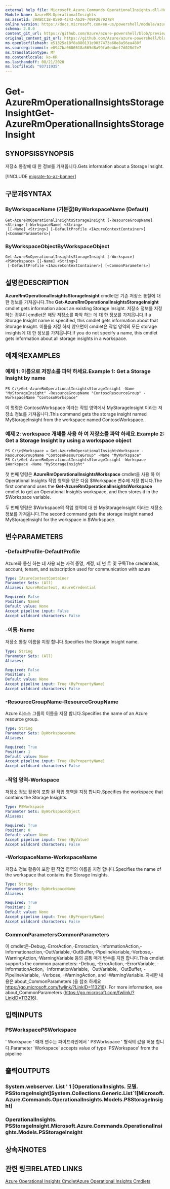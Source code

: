 ```yaml
---
external help file: Microsoft.Azure.Commands.OperationalInsights.dll-Help.xml
Module Name: AzureRM.OperationalInsights
ms.assetid: 29ABCC1B-8590-4243-A629-709F207927B4
online version: https://docs.microsoft.com/en-us/powershell/module/azurerm.operationalinsights/get-azurermoperationalinsightsstorageinsight
schema: 2.0.0
content_git_url: https://github.com/Azure/azure-powershell/blob/preview/src/ResourceManager/OperationalInsights/Commands.OperationalInsights/help/Get-AzureRmOperationalInsightsStorageInsight.md
original_content_git_url: https://github.com/Azure/azure-powershell/blob/preview/src/ResourceManager/OperationalInsights/Commands.OperationalInsights/help/Get-AzureRmOperationalInsightsStorageInsight.md
ms.openlocfilehash: e51325a18f8a880131e9037473a60e8a56ea488f
ms.sourcegitcommit: e0947ba0606618a565d8a99fa0e4bef7d028d7e7
ms.translationtype: MT
ms.contentlocale: ko-KR
ms.lasthandoff: 08/21/2020
ms.locfileid: "93711935"
---
```

# <span data-ttu-id="30df1-101">Get-AzureRmOperationalInsightsStorageInsight</span><span class="sxs-lookup"><span data-stu-id="30df1-101">Get-AzureRmOperationalInsightsStorageInsight</span></span>

## <span data-ttu-id="30df1-102">SYNOPSIS</span><span class="sxs-lookup"><span data-stu-id="30df1-102">SYNOPSIS</span></span>
<span data-ttu-id="30df1-103">저장소 통찰에 대 한 정보를 가져옵니다.</span><span class="sxs-lookup"><span data-stu-id="30df1-103">Gets information about a Storage Insight.</span></span>

[!INCLUDE [migrate-to-az-banner](../../includes/migrate-to-az-banner.md)]

## <span data-ttu-id="30df1-104">구문과</span><span class="sxs-lookup"><span data-stu-id="30df1-104">SYNTAX</span></span>

### <span data-ttu-id="30df1-105">ByWorkspaceName (기본값)</span><span class="sxs-lookup"><span data-stu-id="30df1-105">ByWorkspaceName (Default)</span></span>
```
Get-AzureRmOperationalInsightsStorageInsight [-ResourceGroupName] <String> [-WorkspaceName] <String>
 [[-Name] <String>] [-DefaultProfile <IAzureContextContainer>] [<CommonParameters>]
```

### <span data-ttu-id="30df1-106">ByWorkspaceObject</span><span class="sxs-lookup"><span data-stu-id="30df1-106">ByWorkspaceObject</span></span>
```
Get-AzureRmOperationalInsightsStorageInsight [-Workspace] <PSWorkspace> [[-Name] <String>]
 [-DefaultProfile <IAzureContextContainer>] [<CommonParameters>]
```

## <span data-ttu-id="30df1-107">설명은</span><span class="sxs-lookup"><span data-stu-id="30df1-107">DESCRIPTION</span></span>
<span data-ttu-id="30df1-108">**AzureRmOperationalInsightsStorageInsight** cmdlet은 기존 저장소 통찰에 대 한 정보를 가져옵니다.</span><span class="sxs-lookup"><span data-stu-id="30df1-108">The **Get-AzureRmOperationalInsightsStorageInsight** cmdlet gets information about an existing Storage Insight.</span></span>
<span data-ttu-id="30df1-109">저장소 정보를 지정 하는 경우이 cmdlet은 해당 저장소를 파악 하는 데 대 한 정보를 가져옵니다.</span><span class="sxs-lookup"><span data-stu-id="30df1-109">If a Storage Insight name is specified, this cmdlet gets information about that Storage Insight.</span></span>
<span data-ttu-id="30df1-110">이름을 지정 하지 않으면이 cmdlet은 작업 영역의 모든 storage insights에 대 한 정보를 가져옵니다.</span><span class="sxs-lookup"><span data-stu-id="30df1-110">If you do not specify a name, this cmdlet gets information about all storage insights in a workspace.</span></span>

## <span data-ttu-id="30df1-111">예제의</span><span class="sxs-lookup"><span data-stu-id="30df1-111">EXAMPLES</span></span>

### <span data-ttu-id="30df1-112">예제 1: 이름으로 저장소를 파악 하세요.</span><span class="sxs-lookup"><span data-stu-id="30df1-112">Example 1: Get a Storage Insight by name</span></span>
```
PS C:\>Get-AzureRmOperationalInsightsStorageInsight -Name "MyStorageInsight" -ResourceGroupName "ContosoResourceGroup" -WorkspaceName "ContosoWorkspace"
```

<span data-ttu-id="30df1-113">이 명령은 ContosoWorkspace 이라는 작업 영역에서 MyStorageInsight 이라는 저장소 정보를 가져옵니다.</span><span class="sxs-lookup"><span data-stu-id="30df1-113">This command gets the storage insight named MyStorageInsight from the workspace named ContosoWorkspace.</span></span>

### <span data-ttu-id="30df1-114">예제 2: workspace 개체를 사용 하 여 저장소를 파악 하세요.</span><span class="sxs-lookup"><span data-stu-id="30df1-114">Example 2: Get a Storage Insight by using a workspace object</span></span>
```
PS C:\>$Workspace = Get-AzureRmOperationalInsightsWorkspace -ResourceGroupName "ContosoResourceGroup" -Name "MyWorkspace"
PS C:\>Get-AzureRmOperationalInsightsStorageInsight -Workspace $Workspace -Name "MyStorageInsight"
```

<span data-ttu-id="30df1-115">첫 번째 명령은 **AzureRmOperationalInsightsWorkspace** cmdlet을 사용 하 여 Operational Insights 작업 영역을 얻은 다음 $Workspace 변수에 저장 합니다.</span><span class="sxs-lookup"><span data-stu-id="30df1-115">The first command uses the **Get-AzureRmOperationalInsightsWorkspace** cmdlet to get an Operational Insights workspace, and then stores it in the $Workspace variable.</span></span>

<span data-ttu-id="30df1-116">두 번째 명령은 $Workspace의 작업 영역에 대 한 MyStorageInsight 이라는 저장소 정보를 가져옵니다.</span><span class="sxs-lookup"><span data-stu-id="30df1-116">The second command gets the storage insight named MyStorageInsight for the workspace in $Workspace.</span></span>

## <span data-ttu-id="30df1-117">변수</span><span class="sxs-lookup"><span data-stu-id="30df1-117">PARAMETERS</span></span>

### <span data-ttu-id="30df1-118">-DefaultProfile</span><span class="sxs-lookup"><span data-stu-id="30df1-118">-DefaultProfile</span></span>
<span data-ttu-id="30df1-119">Azure와 통신 하는 데 사용 되는 자격 증명, 계정, 테 넌 트 및 구독</span><span class="sxs-lookup"><span data-stu-id="30df1-119">The credentials, account, tenant, and subscription used for communication with azure</span></span>

```yaml
Type: IAzureContextContainer
Parameter Sets: (All)
Aliases: AzureRmContext, AzureCredential

Required: False
Position: Named
Default value: None
Accept pipeline input: False
Accept wildcard characters: False
```

### <span data-ttu-id="30df1-120">-이름</span><span class="sxs-lookup"><span data-stu-id="30df1-120">-Name</span></span>
<span data-ttu-id="30df1-121">저장소 통찰 이름을 지정 합니다.</span><span class="sxs-lookup"><span data-stu-id="30df1-121">Specifies the Storage Insight name.</span></span>

```yaml
Type: String
Parameter Sets: (All)
Aliases: 

Required: False
Position: 3
Default value: None
Accept pipeline input: True (ByPropertyName)
Accept wildcard characters: False
```

### <span data-ttu-id="30df1-122">-ResourceGroupName</span><span class="sxs-lookup"><span data-stu-id="30df1-122">-ResourceGroupName</span></span>
<span data-ttu-id="30df1-123">Azure 리소스 그룹의 이름을 지정 합니다.</span><span class="sxs-lookup"><span data-stu-id="30df1-123">Specifies the name of an Azure resource group.</span></span>

```yaml
Type: String
Parameter Sets: ByWorkspaceName
Aliases: 

Required: True
Position: 1
Default value: None
Accept pipeline input: True (ByPropertyName)
Accept wildcard characters: False
```

### <span data-ttu-id="30df1-124">-작업 영역</span><span class="sxs-lookup"><span data-stu-id="30df1-124">-Workspace</span></span>
<span data-ttu-id="30df1-125">저장소 정보 활용이 포함 된 작업 영역을 지정 합니다.</span><span class="sxs-lookup"><span data-stu-id="30df1-125">Specifies the workspace that contains the Storage Insights.</span></span>

```yaml
Type: PSWorkspace
Parameter Sets: ByWorkspaceObject
Aliases: 

Required: True
Position: 0
Default value: None
Accept pipeline input: True (ByValue)
Accept wildcard characters: False
```

### <span data-ttu-id="30df1-126">-WorkspaceName</span><span class="sxs-lookup"><span data-stu-id="30df1-126">-WorkspaceName</span></span>
<span data-ttu-id="30df1-127">저장소 정보 활용이 포함 된 작업 영역의 이름을 지정 합니다.</span><span class="sxs-lookup"><span data-stu-id="30df1-127">Specifies the name of the workspace that contains the Storage Insights.</span></span>

```yaml
Type: String
Parameter Sets: ByWorkspaceName
Aliases: 

Required: True
Position: 2
Default value: None
Accept pipeline input: True (ByPropertyName)
Accept wildcard characters: False
```

### <span data-ttu-id="30df1-128">CommonParameters</span><span class="sxs-lookup"><span data-stu-id="30df1-128">CommonParameters</span></span>
<span data-ttu-id="30df1-129">이 cmdlet은-Debug,-ErrorAction,-Erroraction,-InformationAction,-Informationaction,-OutVariable,-OutBuffer,-PipelineVariable,-Verbose,-WarningAction,-WarningVariable 등의 공통 매개 변수를 지원 합니다.</span><span class="sxs-lookup"><span data-stu-id="30df1-129">This cmdlet supports the common parameters: -Debug, -ErrorAction, -ErrorVariable, -InformationAction, -InformationVariable, -OutVariable, -OutBuffer, -PipelineVariable, -Verbose, -WarningAction, and -WarningVariable.</span></span> <span data-ttu-id="30df1-130">자세한 내용은 about_CommonParameters (을 참조 하세요 https://go.microsoft.com/fwlink/?LinkID=113216) .</span><span class="sxs-lookup"><span data-stu-id="30df1-130">For more information, see about_CommonParameters (https://go.microsoft.com/fwlink/?LinkID=113216).</span></span>

## <span data-ttu-id="30df1-131">입력</span><span class="sxs-lookup"><span data-stu-id="30df1-131">INPUTS</span></span>

### <span data-ttu-id="30df1-132">PSWorkspace</span><span class="sxs-lookup"><span data-stu-id="30df1-132">PSWorkspace</span></span>
<span data-ttu-id="30df1-133">' Workspace ' 매개 변수는 파이프라인에서 ' PSWorkspace ' 형식의 값을 허용 합니다.</span><span class="sxs-lookup"><span data-stu-id="30df1-133">Parameter 'Workspace' accepts value of type 'PSWorkspace' from the pipeline</span></span>

## <span data-ttu-id="30df1-134">출력</span><span class="sxs-lookup"><span data-stu-id="30df1-134">OUTPUTS</span></span>

### <span data-ttu-id="30df1-135">System.webserver. List ' 1 [OperationalInsights. 모델. PSStorageInsight]</span><span class="sxs-lookup"><span data-stu-id="30df1-135">System.Collections.Generic.List\`1[Microsoft.Azure.Commands.OperationalInsights.Models.PSStorageInsight]</span></span>

### <span data-ttu-id="30df1-136">OperationalInsights. PSStorageInsight.</span><span class="sxs-lookup"><span data-stu-id="30df1-136">Microsoft.Azure.Commands.OperationalInsights.Models.PSStorageInsight</span></span>

## <span data-ttu-id="30df1-137">상속자</span><span class="sxs-lookup"><span data-stu-id="30df1-137">NOTES</span></span>

## <span data-ttu-id="30df1-138">관련 링크</span><span class="sxs-lookup"><span data-stu-id="30df1-138">RELATED LINKS</span></span>

[<span data-ttu-id="30df1-139">Azure Operational Insights Cmdlet</span><span class="sxs-lookup"><span data-stu-id="30df1-139">Azure Operational Insights Cmdlets</span></span>](./AzureRM.OperationalInsights.md)


